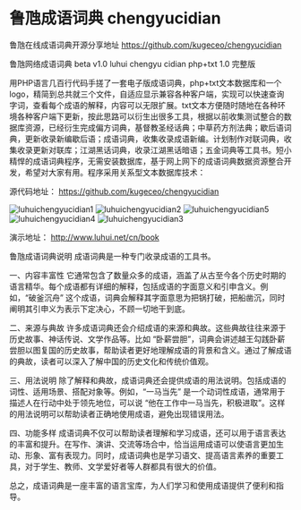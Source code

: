 # 鲁虺成语词典 chengyucidian
鲁虺在线成语词典开源分享地址
https://github.com/kugeceo/chengyucidian

鲁虺网络成语词典 beta v1.0 luhui chengyu cidian php+txt 1.0 完整版

用PHP语言几百行代码手搓了一套电子版成语词典，php+txt文本数据库和一个logo，精简到总共就三个文件，自适应显示兼容各种客户端，实现可以快速查询字词，查看每个成语的解释，内容可以无限扩展。txt文本方便随时随地在各种环境各种客户端下更新，按此思路可以衍生出很多工具，根据以前收集测试整合的数据库资源，已经衍生完成偏方词典，基督教圣经话典；中草药方剂法典；歇后语词典，更新收录新编歇后语；成语词典，收集收录成语新编。计划制作对联词典，收集收录更新对联库；江湖黑话词典，收录江湖黑话暗语；五金词典等工具书。短小精悍的成语词典程序，无需安装数据库，基于网上网下的成语词典数据资源整合开发，希望对大家有用。程序采用关系型文本数据库技术：

源代码地址：
https://github.com/kugeceo/chengyucidian

![luhuichengyucidian1](https://github.com/user-attachments/assets/14d56990-165f-4cc7-81fe-a99ea1a8f628)
![luhuichengyucidian2](https://github.com/user-attachments/assets/d0ee0e7d-c8a6-4de5-8da1-b0593153895e)
![luhuichengyucidian5](https://github.com/user-attachments/assets/3a99ebc8-344f-4fbd-bc54-2397c1da5eb7)
![luhuichengyucidian4](https://github.com/user-attachments/assets/35e5df8a-4df6-44e8-ba17-e9eb64719a0d)
![luhuichengyucidian3](https://github.com/user-attachments/assets/2a5ca0a3-f770-4668-9d06-95f33eb03b70)

演示地址：
http://www.luhui.net/cn/book 

鲁虺成语词典说明
成语词典是一种专门收录成语的工具书。

一、内容丰富性
它通常包含了数量众多的成语，涵盖了从古至今各个历史时期的语言精华。每个成语都有详细的解释，包括成语的字面意义和引申含义。例如，“破釜沉舟” 这个成语，词典会解释其字面意思为把锅打破，把船凿沉，同时阐明其引申义为表示下定决心，不顾一切地干到底。

二、来源与典故
许多成语词典还会介绍成语的来源和典故。这些典故往往来源于历史故事、神话传说、文学作品等。比如 “卧薪尝胆”，词典会讲述越王勾践卧薪尝胆以图复国的历史故事，帮助读者更好地理解成语的背景和含义。通过了解成语的典故，读者可以深入了解中国的历史文化和传统价值观。

三、用法说明
除了解释和典故，成语词典还会提供成语的用法说明。包括成语的词性、适用场景、搭配对象等。例如，“一马当先” 是一个动词性成语，通常用于描述人在行动中处于领先地位，可以说 “他在工作中一马当先，积极进取”。这样的用法说明可以帮助读者正确地使用成语，避免出现错误用法。

四、功能多样
成语词典不仅可以帮助读者理解和学习成语，还可以用于语言表达的丰富和提升。在写作、演讲、交流等场合中，恰当运用成语可以使语言更加生动、形象、富有表现力。同时，成语词典也是学习语文、提高语言素养的重要工具，对于学生、教师、文学爱好者等人群都具有很大的价值。

总之，成语词典是一座丰富的语言宝库，为人们学习和使用成语提供了便利和指导。






















